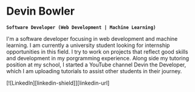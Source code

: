 # Devin Bowler

**`Software Developer (Web Development | Machine Learning)`**

I'm a software developer focusing in web development and machine learning. I am currently a university student looking for internship opportunities in this field. I try to work on projects that reflect good skills and development in my porgramming experience. Along side my tutoring position at my school, I started a YouTube channel Devin the Developer, which I am uploading tutorials to assist other students in their journey.

[![LinkedIn][linkedin-shield]][linkedin-url]
